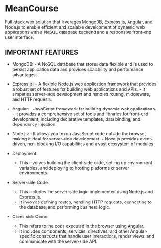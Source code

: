 # MeanCourse

Full-stack web solution that leverages MongoDB, Express.js, Angular, and Node.js to enable efficient and scalable development of dynamic web applications with a NoSQL database backend and a responsive front-end user interface.

## IMPORTANT FEATURES

* MongoDB: 
      - A NoSQL database that stores data flexible and is used to persist application data and provides scalability and performance advantages.
      
* Express.js:
      - A flexible Node.js web application framework that provides a robust set of features for building web applications and APIs. 
      - It simplifies server-side development and handles routing, middleware, and HTTP requests.
      
* Angular: 
      - JavaScript framework for building dynamic web applications.
      - It provides a comprehensive set of tools and libraries for front-end development, including declarative templates, data binding, and dependency injection.
     
* Node.js:
      -  It allows you to run JavaScript code outside the browser, making it ideal for server-side development. 
      -  Node.js provides event-driven, non-blocking I/O capabilities and a vast ecosystem of modules.

* Deployment: 
     - This involves building the client-side code, setting up environment variables, and deploying to hosting platforms or server environments.

* Server-side Code: 
    - This includes the server-side logic implemented using Node.js and Express.js. 
    - It involves defining routes, handling HTTP requests, connecting to the database, and performing business logic.

* Client-side Code: 
    - This refers to the code executed in the browser using Angular. 
    - It includes components, services, directives, and other Angular-specific constructs that handle user interactions, render views, and communicate with the server-side API.



